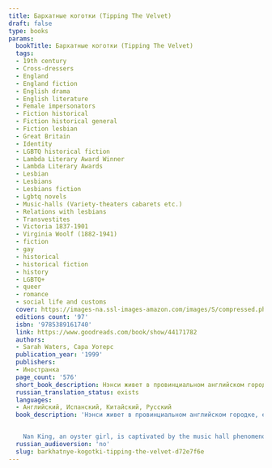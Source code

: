 ```yaml
---
title: Бархатные коготки (Tipping The Velvet)
draft: false
type: books
params:
  bookTitle: Бархатные коготки (Tipping The Velvet)
  tags:
  - 19th century
  - Cross-dressers
  - England
  - England fiction
  - English drama
  - English literature
  - Female impersonators
  - Fiction historical
  - Fiction historical general
  - Fiction lesbian
  - Great Britain
  - Identity
  - LGBTQ historical fiction
  - Lambda Literary Award Winner
  - Lambda Literary Awards
  - Lesbian
  - Lesbians
  - Lesbians fiction
  - Lgbtq novels
  - Music-halls (Variety-theaters cabarets etc.)
  - Relations with lesbians
  - Transvestites
  - Victoria 1837-1901
  - Virginia Woolf (1882-1941)
  - fiction
  - gay
  - historical
  - historical fiction
  - history
  - LGBTQ+
  - queer
  - romance
  - social life and customs
  cover: https://images-na.ssl-images-amazon.com/images/S/compressed.photo.goodreads.com/books/1425892206i/25104465.jpg, https://images-na.ssl-images-amazon.com/images/S/compressed.photo.goodreads.com/books/1551514885i/44171782.jpg
  editions count: '97'
  isbn: '9785389161740'
  link: https://www.goodreads.com/book/show/44171782
  authors:
  - Sarah Waters, Сара Уотерс
  publication_year: '1999'
  publishers:
  - Иностранка
  page_count: '576'
  short_book_description: Нэнси живет в провинциальном английском городке, ее отец держит приморский устричный бар. Каждый вечер, переодевшись в выходное платье, она посещает мюзик-холл, где с бурлескным номером выступает Китти Батлер. Постепенно девушки сближаются, и когда новый импресарио предлагает Китти лондонский ангажемент, Нэнси следует за ней в столицу…
  russian_translation_status: exists
  languages:
  - Английский, Испанский, Китайский, Русский
  book_description: 'Нэнси живет в провинциальном английском городке, ее отец держит приморский устричный бар. Каждый вечер, переодевшись в выходное платье, она посещает мюзик-холл, где с бурлескным номером выступает Китти Батлер. Постепенно девушки сближаются, и когда новый импресарио предлагает Китти лондонский ангажемент, Нэнси следует за ней в столицу. Вскоре об их совместном номере говорит весь Лондон. Нэнси счастлива, еще не догадываясь, как близка разлука, на какое дно ей придется опуститься, чтобы найти себя, и какие хищники водятся в придонных водах…


    Nan King, an oyster girl, is captivated by the music hall phenomenon Kitty Butler, a male impersonator extraordinaire treading the boards in Canterbury. Through a friend at the box office, Nan manages to visit all her shows and finally meet her heroine. Soon after, she becomes Kitty''s dresser and the two head for the bright lights of Leicester Square where they begin a glittering career as music-hall stars in an all-singing and dancing double act. At the same time, behind closed doors, they admit their attraction to each other and their affair begins.'
  russian_audioversion: 'no'
  slug: barkhatnye-kogotki-tipping-the-velvet-d72e7f6e
---
```

